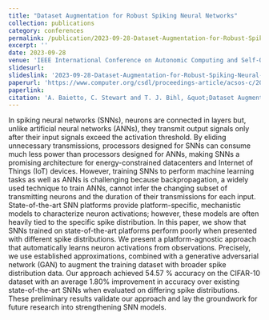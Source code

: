 ```yaml
---
title: "Dataset Augmentation for Robust Spiking Neural Networks"
collection: publications
category: conferences
permalink: /publication/2023-09-28-Dataset-Augmentation-for-Robust-Spiking-Neural-Networks
excerpt: ''
date: 2023-09-28
venue: 'IEEE International Conference on Autonomic Computing and Self-Organizing Systems Companion'
slidesurl: 
slideslink: '2023-09-28-Dataset-Augmentation-for-Robust-Spiking-Neural-Networks.pdf'
paperurl: 'https://www.computer.org/csdl/proceedings-article/acsos-c/2023/374600a116/1SN6yV2yKR2'
paperlink: 
citation: 'A. Baietto, C. Stewart and T. J. Bihl, &quot;Dataset Augmentation for Robust Spiking Neural Networks,&quot; in <i>2023 IEEE International Conference on Autonomic Computing and Self-Organizing Systems Companion (ACSOS-C)</i>, Toronto, ON, Canada, 2023, pp. 116-121, doi: 10.1109/ACSOS-C58168.2023.00050.'
---
```


In spiking neural networks (SNNs), neurons are connected in layers but, unlike artificial neural networks (ANNs), they transmit output signals only after their input signals exceed the activation threshold. By eliding unnecessary transmissions, processors designed for SNNs can consume much less power than processors designed for ANNs, making SNNs a promising architecture for energy-constrained datacenters and Internet of Things (IoT) devices. However, training SNNs to perform machine learning tasks as well as ANNs is challenging because backpropagation, a widely used technique to train ANNs, cannot infer the changing subset of transmitting neurons and the duration of their transmissions for each input. State-of-the-art SNN platforms provide platform-specific, mechanistic models to characterize neuron activations; however, these models are often heavily tied to the specific spike distribution. In this paper, we show that SNNs trained on state-of-the-art platforms perform poorly when presented with different spike distributions. We present a platform-agnostic approach that automatically learns neuron activations from observations. Precisely, we use established approximations, combined with a generative adversarial network (GAN) to augment the training dataset with broader spike distribution data. Our approach achieved 54.57 % accuracy on the CIFAR-10 dataset with an average 1.80% improvement in accuracy over existing state-of-the-art SNNs when evaluated on differing spike distributions. These preliminary results validate our approach and lay the groundwork for future research into strengthening SNN models.